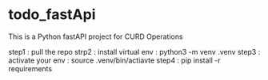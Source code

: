 # todo_fastApi

This is a Python fastAPI project for CURD Operations

step1 : pull the repo
strp2 : install virtual env : python3 -m venv .venv
step3 : activate your env : source .venv/bin/actiavte
step4 : pip install -r requirements
